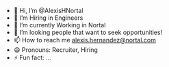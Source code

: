 - 👋 Hi, I’m @AlexisHNortal
- 👀 I’m Hiring in Engineers
- 🌱 I’m currently Working in Nortal
- 💞️ I’m looking people that want to seek opportunities!
- 📫 How to reach me alexis.hernandez@nortal.com
- 😄 Pronouns: Recruiter, Hiring
- ⚡ Fun fact: ...

<!---
AlexisHNortal/AlexisHNortal is a ✨ special ✨ repository because its `README.md` (this file) appears on your GitHub profile.
You can click the Preview link to take a look at your changes.
--->
